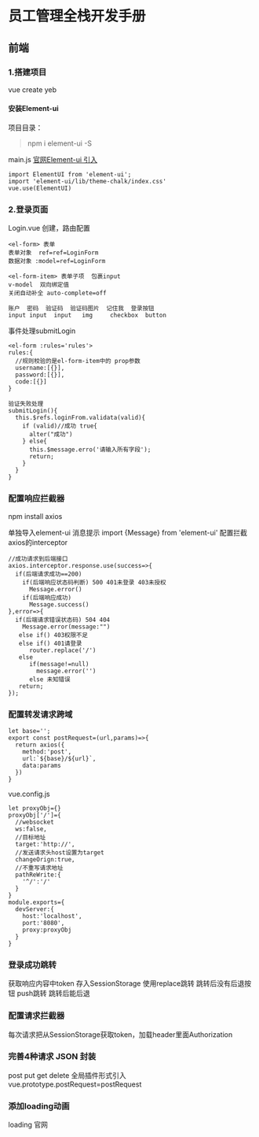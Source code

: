 # 员工管理全栈开发手册

## 前端

### 1.搭建项目

vue create yeb

#### 安装Element-ui

项目目录：
> npm i element-ui -S

main.js
[官网Element-ui 引入](https://element.eleme.cn/#/zh-CN/component/quickstart)
```
import ElementUI from 'element-ui';
import 'element-ui/lib/theme-chalk/index.css'
vue.use(ElementUI)
```
### 2.登录页面
Login.vue 创建，路由配置
```
<el-form> 表单
表单对象  ref=ref=LoginForm
数据对象 :model=ref=LoginForm

<el-form-item> 表单子项  包裹input
v-model  双向绑定值
关闭自动补全 auto-complete=off

账户  密码  验证码  验证码图片  记住我  登录按钮
input input  input   img     checkbox  button
```
事件处理submitLogin
```
<el-form :rules='rules'>
rules:{
  //规则校验的是el-form-item中的 prop参数
  username:[{}],
  password:[{}],
  code:[{}]
}

验证失败处理
submitLogin(){
  this.$refs.loginFrom.validata(valid){
    if (valid)//成功 true{
      alter("成功")
    } else{
      this.$message.erro('请输入所有字段');
      return;
    }
  }
}
```

### 配置响应拦截器
npm install axios

单独导入element-ui 消息提示
import {Message} from 'element-ui'
配置拦截axios的interceptor
```
//成功请求到后端接口
axios.interceptor.response.use(success=>{
  if(后端请求成功==200)
    if(后端响应状态码判断) 500 401未登录 403未授权
      Message.error()
    if(后端响应成功)
      Message.success()
},error=>{
  if(后端请求错误状态码) 504 404
    Message.error(message:"")
   else if() 403权限不足
   else if() 401请登录
      router.replace('/')
   else
      if(message!=null)
        message.error('')
      else 未知错误
   return;
});
```

### 配置转发请求跨域
```
let base='';
export const postRequest=(url,params)=>{
  return axios({
    method:'post',
    url:`${base}/${url}`,
    data:params
  })
}
```
vue.config.js
```
let proxyObj={}
proxyObj['/']={
  //websocket
  ws:false,
  //目标地址
  target:'http://',
  //发送请求头host设置为target
  changeOrign:true,
  //不重写请求地址
  pathReWrite:{
    '^/':'/'
  }
}
module.exports={
  devServer:{
    host:'localhost',
    port:'8080',
    proxy:proxyObj
  }
}
```
### 登录成功跳转
获取响应内容中token 
存入SessionStorage
使用replace跳转  跳转后没有后退按钮
    push跳转     跳转后能后退

### 配置请求拦截器
每次请求把从SessionStorage获取token，加载header里面Authorization
### 完善4种请求 JSON 封装
post  put get delete
全局插件形式引入 
vue.prototype.postRequest=postRequest

### 添加loading动画
loading 官网